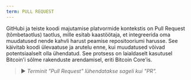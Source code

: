 ```yaml
---
term: PULL REQUEST
---
```


GitHubi ja teiste koodi majutamise platvormide kontekstis on Pull Request (tõmbetaotlus) taotlus, mille esitab kaastöötaja, et integreerida oma muudatused nende kahvli harust peamise repositooriumi harusse. See käivitab koodi ülevaatuse ja arutelu enne, kui muudatused võivad potentsiaalselt olla ühendatud. See protsess on laialdaselt kasutusel Bitcoin'i sõlme rakenduste arendamisel, eriti Bitcoin Core'is.

> ► *Terminit "Pull Request" lühendatakse sageli kui "PR".*